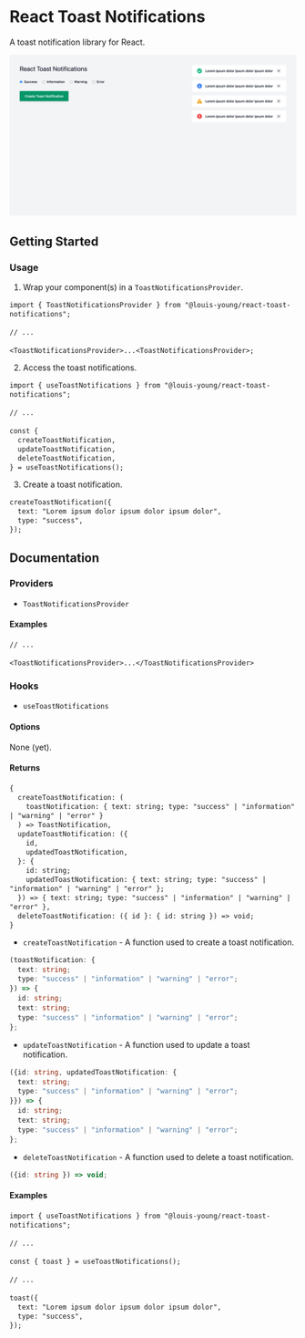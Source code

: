 # React Toast Notifications

A toast notification library for React.

![# React Toast Notifications](documentation/react-toast-notifications.png)

## Getting Started

### Usage

1. Wrap your component(s) in a `ToastNotificationsProvider`.

```tsx
import { ToastNotificationsProvider } from "@louis-young/react-toast-notifications";

// ...

<ToastNotificationsProvider>...<ToastNotificationsProvider>;
```

2. Access the toast notifications.

```tsx
import { useToastNotifications } from "@louis-young/react-toast-notifications";

// ...

const {
  createToastNotification,
  updateToastNotification,
  deleteToastNotification,
} = useToastNotifications();
```

3. Create a toast notification.

```tsx
createToastNotification({
  text: "Lorem ipsum dolor ipsum dolor ipsum dolor",
  type: "success",
});
```

## Documentation

### Providers

- `ToastNotificationsProvider`

#### Examples

```tsx
// ...

<ToastNotificationsProvider>...</ToastNotificationsProvider>
```

### Hooks

- `useToastNotifications`

#### Options

None (yet).

#### Returns

```tsx
{
  createToastNotification: (
    toastNotification: { text: string; type: "success" | "information" | "warning" | "error" }
  ) => ToastNotification,
  updateToastNotification: ({
    id,
    updatedToastNotification,
  }: {
    id: string;
    updatedToastNotification: { text: string; type: "success" | "information" | "warning" | "error" };
  }) => { text: string; type: "success" | "information" | "warning" | "error" },
  deleteToastNotification: ({ id }: { id: string }) => void;
}
```

- `createToastNotification` - A function used to create a toast notification.

```ts
(toastNotification: {
  text: string;
  type: "success" | "information" | "warning" | "error";
}) => {
  id: string;
  text: string;
  type: "success" | "information" | "warning" | "error";
};
```

- `updateToastNotification` - A function used to update a toast notification.

```ts
({id: string, updatedToastNotification: {
  text: string;
  type: "success" | "information" | "warning" | "error";
}}) => {
  id: string;
  text: string;
  type: "success" | "information" | "warning" | "error";
};
```

- `deleteToastNotification` - A function used to delete a toast notification.

```ts
({id: string }) => void;
```

#### Examples

```tsx
import { useToastNotifications } from "@louis-young/react-toast-notifications";

// ...

const { toast } = useToastNotifications();

// ...

toast({
  text: "Lorem ipsum dolor ipsum dolor ipsum dolor",
  type: "success",
});
```
